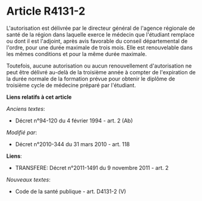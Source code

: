 # Article R4131-2

L'autorisation est délivrée par     le directeur général de l'agence régionale de santé de la région dans laquelle exerce le
médecin que l'étudiant remplace ou dont il est l'adjoint, après avis favorable du conseil départemental de l'ordre, pour une
durée maximale de trois mois. Elle est renouvelable dans les mêmes conditions et pour la même durée maximale. 

Toutefois, aucune autorisation ou aucun renouvellement d'autorisation ne peut être délivré au-delà de la troisième année à
compter de l'expiration de la durée normale de la formation prévue pour obtenir le diplôme de troisième cycle de médecine
préparé par l'étudiant.

**Liens relatifs à cet article**

_Anciens textes_:

  - Décret n°94-120 du 4 février 1994 - art. 2 (Ab)

_Modifié par_:

  - Décret n°2010-344 du 31 mars 2010 - art. 118

**Liens**:

  - TRANSFERE: Décret n°2011-1491 du 9 novembre 2011 - art. 2

_Nouveaux textes_:

  - Code de la santé publique - art. D4131-2 (V)
